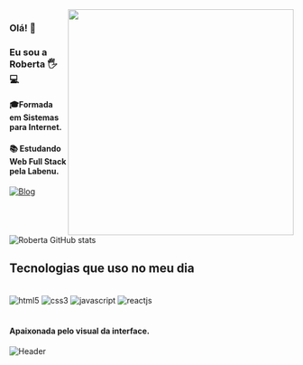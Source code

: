 <img src="https://raw.githubusercontent.com/MicaelliMedeiros/micaellimedeiros/master/image/computer-illustration.png" min-width="400px" max-width="400px" width="400px" align="right" alt="">


### Olá! 👋
### Eu sou a Roberta 🖐️💻
#### 🎓Formada em Sistemas para Internet. 
#### 📚 Estudando Web Full Stack pela Labenu.



        
[![Blog](https://img.shields.io/badge/LinkedIn-0077B5?style=for-the-badge&logo=linkedin&logoColor=white)](https://www.linkedin.com/in/robertavieirademelo/)


![Roberta GitHub stats](https://github-readme-stats.vercel.app/api?username=VieiraMeloRoberta&show_icons=true&theme=radical)

## Tecnologias que uso no meu dia

<div style="display: inline_block"><br/>
    <img align="center" alt="html5" src="https://img.shields.io/badge/HTML5-E34F26?style=for-the-badge&logo=html5&logoColor=white" />
    <img align="center" alt="css3" 
    src="https://img.shields.io/badge/CSS3-1572B6?style=for-the-badge&logo=css3&logoColor=white" />
     <img align="center" alt="javascript"
     src="https://img.shields.io/badge/JavaScript-323330?style=for-the-badge&logo=javascript&logoColor=F7DF1E" />
     <img align="center" alt="reactjs"
     src="https://img.shields.io/badge/React-20232A?style=for-the-badge&logo=react&logoColor=61DAFB" />
</div><br/>


#### Apaixonada pelo visual da interface.

<div>
<img align="center" alt="Header" src="https://github.com/joaopauloaramuni/joaopauloaramuni/blob/master/img/header.png?raw=true"/>
</div>


